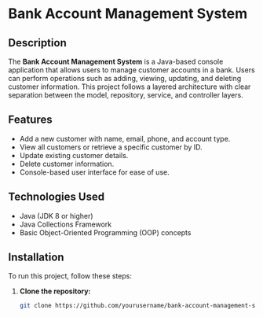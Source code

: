 # Bank Account Management System

## Description

The **Bank Account Management System** is a Java-based console application that allows users to manage customer accounts in a bank. Users can perform operations such as adding, viewing, updating, and deleting customer information. This project follows a layered architecture with clear separation between the model, repository, service, and controller layers.

## Features

- Add a new customer with name, email, phone, and account type.
- View all customers or retrieve a specific customer by ID.
- Update existing customer details.
- Delete customer information.
- Console-based user interface for ease of use.

## Technologies Used

- Java (JDK 8 or higher)
- Java Collections Framework
- Basic Object-Oriented Programming (OOP) concepts

## Installation

To run this project, follow these steps:

1. **Clone the repository:**

   ```bash
   git clone https://github.com/yourusername/bank-account-management-system.git
